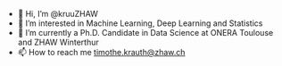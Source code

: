 - 👋 Hi, I’m @kruuZHAW
- 👀 I’m interested in Machine Learning, Deep Learning and Statistics
- 🌱 I’m currently a Ph.D. Candidate in Data Science at ONERA Toulouse and ZHAW Winterthur
- 📫 How to reach me timothe.krauth@zhaw.ch

<!---
kruuZHAW/kruuZHAW is a ✨ special ✨ repository because its `README.md` (this file) appears on your GitHub profile.
You can click the Preview link to take a look at your changes.
--->
